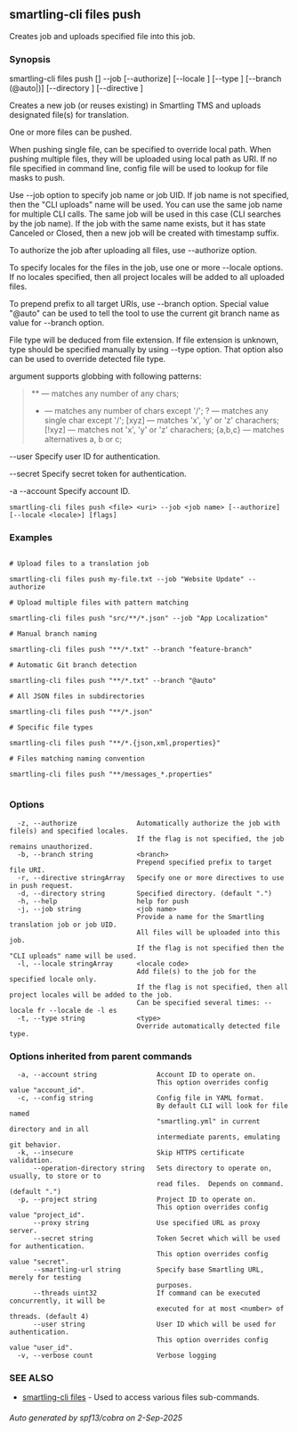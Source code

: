 ## smartling-cli files push

Creates job and uploads specified file into this job.

### Synopsis

smartling-cli files push <file> [<uri>] --job <job name> [--authorize] [--locale <locale>] [--type <type>] [--branch (@auto|<branch name>)] [--directory <work dir>] [--directive <smartling directive>]

Creates a new job (or reuses existing) in Smartling TMS and uploads designated
file(s) for translation.

One or more files can be pushed.

When pushing single file, <uri> can be specified to override local path.
When pushing multiple files, they will be uploaded using local path as URI.
If no file specified in command line, config file will be used to lookup
for file masks to push.

Use --job option to specify job name or job UID. If job name is not specified,
then the "CLI uploads" name will be used.
You can use the same job name for multiple CLI calls. The same job will be used
in this case (CLI searches by the job name). If the job with the same name exists,
but it has state Canceled or Closed, then a new job will be created with timestamp suffix.

To authorize the job after uploading all files, use --authorize option.

To specify locales for the files in the job, use one or more --locale options.
If no locales specified, then all project locales will be added to all uploaded files.

To prepend prefix to all target URIs, use --branch option. Special
value "@auto" can be used to tell the tool to use the current git
branch name as value for --branch option.

File type will be deduced from file extension. If file extension is unknown,
type should be specified manually by using --type option. That option also
can be used to override detected file type.

<file> argument supports globbing with following patterns:

  > ** — matches any number of any chars;
  > *  — matches any number of chars except '/';
  > ?  — matches any single char except '/';
  > [xyz]   — matches 'x', 'y' or 'z' charachers;
  > [!xyz]  — matches not 'x', 'y' or 'z' charachers;
  > {a,b,c} — matches alternatives a, b or c; </uri>


  --user <user>
    Specify user ID for authentication.

  --secret <secret>
    Specify secret token for authentication.

  -a --account <account>
    Specify account ID.


```
smartling-cli files push <file> <uri> --job <job name> [--authorize] [--locale <locale>] [flags]
```

### Examples

```

# Upload files to a translation job

smartling-cli files push my-file.txt --job "Website Update" --authorize

# Upload multiple files with pattern matching

smartling-cli files push "src/**/*.json" --job "App Localization"

# Manual branch naming

smartling-cli files push "**/*.txt" --branch "feature-branch"

# Automatic Git branch detection

smartling-cli files push "**/*.txt" --branch "@auto"

# All JSON files in subdirectories

smartling-cli files push "**/*.json"

# Specific file types

smartling-cli files push "**/*.{json,xml,properties}"

# Files matching naming convention

smartling-cli files push "**/messages_*.properties"


```

### Options

```
  -z, --authorize               Automatically authorize the job with file(s) and specified locales.
                                If the flag is not specified, the job remains unauthorized.
  -b, --branch string           <branch>
                                Prepend specified prefix to target file URI.
  -r, --directive stringArray   Specify one or more directives to use in push request.
  -d, --directory string        Specified directory. (default ".")
  -h, --help                    help for push
  -j, --job string              <job name>
                                Provide a name for the Smartling translation job or job UID.
                                All files will be uploaded into this job.
                                If the flag is not specified then the "CLI uploads" name will be used.
  -l, --locale stringArray      <locale code>
                                Add file(s) to the job for the specified locale only.
                                If the flag is not specified, then all project locales will be added to the job.
                                Can be specified several times: --locale fr --locale de -l es
  -t, --type string             <type>
                                Override automatically detected file type.
```

### Options inherited from parent commands

```
  -a, --account string               Account ID to operate on.
                                     This option overrides config value "account_id".
  -c, --config string                Config file in YAML format.
                                     By default CLI will look for file named
                                     "smartling.yml" in current directory and in all
                                     intermediate parents, emulating git behavior.
  -k, --insecure                     Skip HTTPS certificate validation.
      --operation-directory string   Sets directory to operate on, usually, to store or to
                                     read files.  Depends on command. (default ".")
  -p, --project string               Project ID to operate on.
                                     This option overrides config value "project_id".
      --proxy string                 Use specified URL as proxy server.
      --secret string                Token Secret which will be used for authentication.
                                     This option overrides config value "secret".
      --smartling-url string         Specify base Smartling URL, merely for testing
                                     purposes.
      --threads uint32               If command can be executed concurrently, it will be
                                     executed for at most <number> of threads. (default 4)
      --user string                  User ID which will be used for authentication.
                                     This option overrides config value "user_id".
  -v, --verbose count                Verbose logging
```

### SEE ALSO

* [smartling-cli files](smartling-cli_files.md)	 - Used to access various files sub-commands.

###### Auto generated by spf13/cobra on 2-Sep-2025
